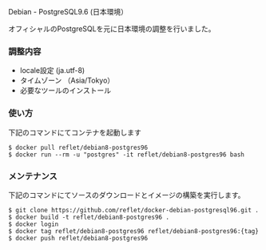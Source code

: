 Debian - PostgreSQL9.6 (日本環境）

オフィシャルのPostgreSQLを元に日本環境の調整を行いました。

### 調整内容 ###

* locale設定 (ja.utf-8)
* タイムゾーン （Asia/Tokyo）
* 必要なツールのインストール
 

### 使い方 ###

下記のコマンドにてコンテナを起動します

```
$ docker pull reflet/debian8-postgres96
$ docker run --rm -u "postgres" -it reflet/debian8-postgres96 bash
```

### メンテナンス ###

下記のコマンドにてソースのダウンロードとイメージの構築を実行します。

```
$ git clone https://github.com/reflet/docker-debian-postgresql96.git .
$ docker build -t reflet/debian8-postgres96 .
$ docker login
$ docker tag reflet/debian8-postgres96 reflet/debian8-postgres96:{tag}
$ docker push reflet/debian8-postgres96
```

